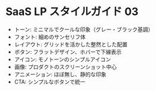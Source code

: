 # SaaS LP スタイルガイド 03

- トーン: ミニマルでクールな印象（グレー・ブラック基調）
- フォント: 細めのサンセリフ体
- レイアウト: グリッドを活かした整然とした配置
- ボタン: フラットデザイン、ホバーで下線表示
- アイコン: モノトーンのシンプルアイコン
- 画像: プロダクトのスクリーンショット中心
- アニメーション: ほぼ無し、静的な印象
- CTA: シンプルなボタンで統一 